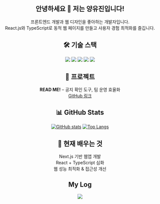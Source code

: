 <div align="center">

<h2>안녕하세요 👋 저는 양유진입니다!</h2>
<p>프론트엔드 개발과 웹 디자인을 좋아하는 개발자입니다.<br/>
React.js와 TypeScript로 동적 웹 페이지를 만들고 사용자 경험 최적화를 즐깁니다.</p>

## 🛠 기술 스택
<img src="https://img.shields.io/badge/JavaScript-F7DF1E?style=flat-square&logo=JavaScript&logoColor=white"/>
<img src="https://img.shields.io/badge/TypeScript-3178C6?style=flat-square&logo=TypeScript&logoColor=white"/>
<img src="https://img.shields.io/badge/React-087EA4?style=flat-square&logo=React&logoColor=white"/>
<img src="https://img.shields.io/badge/Next.js-000000?style=flat-square&logo=Next.js&logoColor=white"/>
<img src="https://img.shields.io/badge/Tailwind-06B6D4?style=flat-square&logo=TailwindCSS&logoColor=white"/> <br/>

## 🔗 프로젝트
**READ ME!** – 공지 확인 도구, 팀 운영 효율화  
[GitHub 링크](https://github.com/uxxin/README-FE)

## 📊 GitHub Stats
[![GitHub stats](https://github-readme-stats.vercel.app/api?username=uxxin&show_icons=true&theme=radical&count_private=true)](https://github.com/uxxin/github-readme-stats)
[![Top Langs](https://github-readme-stats.vercel.app/api/top-langs/?username=uxxin&layout=compact&theme=radical)](https://github.com/uxxin/github-readme-stats)

## 🌱 현재 배우는 것
Next.js 기반 웹앱 개발  
React + TypeScript 심화  
웹 성능 최적화 & 접근성 개선


## My Log
<a href="https://velog.io/@uxxin2da"> <img src="https://img.shields.io/badge/Velog-20C997?style=flat-square&logo=Velog&logoColor=white"/></a>

</div>

